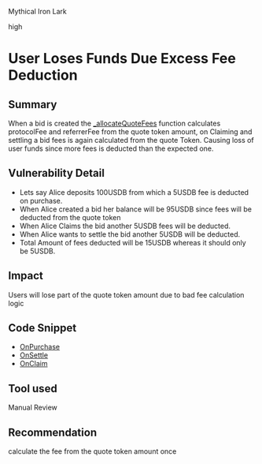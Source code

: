 Mythical Iron Lark

high

# User Loses Funds Due Excess Fee Deduction

## Summary
When a bid is created the [_allocateQuoteFees](https://github.com/sherlock-audit/2024-03-axis-finance/blob/cadf331f12b485bac184111cdc9ba1344d9fbf01/moonraker/src/AuctionHouse.sol#L835-L854) function calculates protocolFee and referrerFee from the quote token amount, on Claiming and settling a bid fees is again calculated from the quote Token. Causing loss of user funds since more fees is deducted than the expected one.
## Vulnerability Detail
* Lets say Alice deposits 100USDB from which a 5USDB fee is deducted on purchase. 
* When Alice created a bid her balance will be 95USDB since fees will be deducted from the quote token 
*  When Alice Claims the bid another 5USDB fees will be deducted.
*  When Alice wants to settle the bid another 5USDB will be deducted. 
*  Total Amount of fees deducted will be 15USDB whereas it should only be 5USDB.
## Impact
Users will lose part of the quote token amount due to bad fee calculation logic
## Code Snippet
* [OnPurchase](https://github.com/sherlock-audit/2024-03-axis-finance/blob/cadf331f12b485bac184111cdc9ba1344d9fbf01/moonraker/src/AuctionHouse.sol#L215-L222)
* [OnSettle](https://github.com/sherlock-audit/2024-03-axis-finance/blob/cadf331f12b485bac184111cdc9ba1344d9fbf01/moonraker/src/AuctionHouse.sol#L505-L516) 
* [OnClaim](https://github.com/sherlock-audit/2024-03-axis-finance/blob/cadf331f12b485bac184111cdc9ba1344d9fbf01/moonraker/src/AuctionHouse.sol#L427-L434)
## Tool used

Manual Review

## Recommendation
calculate the fee from the quote token amount once